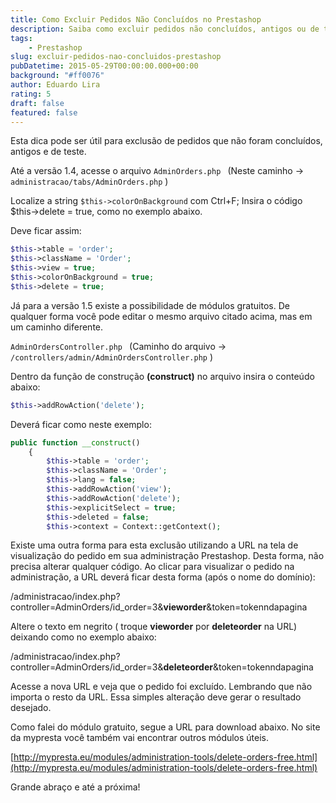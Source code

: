 ```yaml
---
title: Como Excluir Pedidos Não Concluídos no Prestashop
description: Saiba como excluir pedidos não concluídos, antigos ou de teste no Prestashop, seja editando os arquivos AdminOrders.php ou utilizando um módulo gratuito.
tags: 
	- Prestashop
slug: excluir-pedidos-nao-concluidos-prestashop
pubDatetime: 2015-05-29T00:00:00.000+00:00
background: "#ff0076"
author: Eduardo Lira
rating: 5
draft: false
featured: false
---
```


Esta dica pode ser útil para exclusão de pedidos que não foram concluídos, antigos e de teste.

Até a versão 1.4, acesse o arquivo `AdminOrders.php ` (Neste caminho -> `administracao/tabs/AdminOrders.php` )

Localize a string `$this->colorOnBackground` com Ctrl+F;
Insira o código $this->delete = true, como no exemplo abaixo.

Deve ficar assim:

```php
$this->table = 'order';
$this->className = 'Order';
$this->view = true;
$this->colorOnBackground = true;
$this->delete = true;
```

Já para a versão 1.5 existe a possibilidade de módulos gratuitos. De qualquer forma você pode editar o mesmo arquivo citado acima, mas em um caminho diferente.

`AdminOrdersController.php ` (Caminho do arquivo -> `/controllers/admin/AdminOrdersController.php` )

Dentro da função de construção **(construct)** no arquivo insira o conteúdo abaixo:

```php
$this->addRowAction('delete');
```

Deverá ficar como neste exemplo:

```php
public function __construct()
	{
		$this->table = 'order';
		$this->className = 'Order';
		$this->lang = false;
		$this->addRowAction('view');
		$this->addRowAction('delete');
		$this->explicitSelect = true;
		$this->deleted = false;
		$this->context = Context::getContext();
```

Existe uma outra forma para esta exclusão utilizando a URL na tela de visualização do pedido em sua administração Prestashop. Desta forma, não precisa alterar qualquer código.
Ao clicar para visualizar o pedido na administração, a URL deverá ficar desta forma (após o nome do domínio):

/administracao/index.php?controller=AdminOrders/id_order=3&**vieworder**&token=tokenndapagina

Altere o texto em negrito ( troque **vieworder** por **deleteorder** na URL) deixando como no exemplo abaixo:

/administracao/index.php?controller=AdminOrders/id_order=3&**deleteorder**&token=tokenndapagina

Acesse a nova URL e veja que o pedido foi excluído. Lembrando que não importa o resto da URL. Essa simples alteração deve gerar o resultado desejado.

Como falei do módulo gratuito, segue a URL para download abaixo. No site da mypresta você também vai encontrar outros módulos úteis.

[http://mypresta.eu/modules/administration-tools/delete-orders-free.html](http://mypresta.eu/modules/administration-tools/delete-orders-free.html)

Grande abraço e até a próxima!
